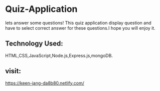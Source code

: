 

# Quiz-Application
 lets answer some questions! This quiz application display question and have to select correct answer for these questions.I hope you will enjoy it.
## Technology Used:
HTML,CSS,JavaScript,Node.js,Express.js,mongoDB.
## visit:
https://keen-jang-da8b80.netlify.com/
